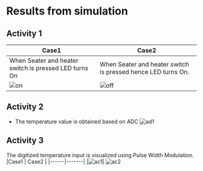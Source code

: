 #  Results from simulation
## Activity 1
|Case1 | Case2 |
|------|-------|
| When Seater and heater switch is pressed LED turns On | When Seater and heater switch is pressed hence LED turns On. | 
|![on](https://github.com/Shwetha-H/Stepin-Embedded_C/blob/1a88897949f72365e59d367732693979cf271870/Images/LED_ON.png) | ![off](https://github.com/Shwetha-H/Stepin-Embedded_C/blob/34a8da6092c87f0c01562251036bf8f42e71ac13/Images/LED_OFF.png)|
 


## Activity 2
- The temperature value is obtained based on ADC
![ad1](https://github.com/Shwetha-H/Stepin-Embedded_C/blob/1408a7e65488740ec290a7afa96322fcabe5f81c/Images/ADC1.png)

## Activity 3
The digitized temperature input is visualized using Pulse Width Modulation.
|Case1 | Case2 |
|------|-------|
|![ac1](https://github.com/Shwetha-H/Stepin-Embedded_C/blob/0b14e850d1093dd60432f82d695ecb87a92ece88/Images/ac3(1).png)| ![ac2](https://github.com/Shwetha-H/Stepin-Embedded_C/blob/446ce47b72b3553367a87bf0d7df3e05b4c76663/Images/ac3(2).png)
